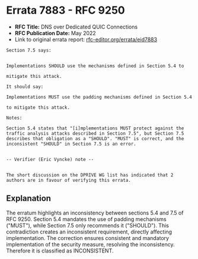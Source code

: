 # Errata 7883 - RFC 9250

- **RFC Title:** DNS over Dedicated QUIC Connections
- **RFC Publication Date:** May 2022
- Link to original errata report: [rfc-editor.org/errata/eid7883](https://www.rfc-editor.org/errata/eid7883)

```
Section 7.5 says:


Implementations SHOULD use the mechanisms defined in Section 5.4 to
mitigate this attack.

It should say:

Implementations MUST use the padding mechanisms defined in Section 5.4
to mitigate this attack.

Notes:

Section 5.4 states that "[i]mplementations MUST protect against the traffic analysis attacks described in Section 7.5", but Section 7.5 describes that obligation as a "SHOULD". "MUST" is correct, and the inconsistent "SHOULD" in Section 7.5 is an error.

-- Verifier (Eric Vyncke) note --

The short discussion on the DPRIVE WG list has indicated that 2 authors are in favour of verifying this errata.
```

## Explanation

The erratum highlights an inconsistency between sections 5.4 and 7.5 of RFC 9250. Section 5.4 mandates the use of padding mechanisms ("MUST"), while Section 7.5 only recommends it ("SHOULD"). This contradiction creates an inconsistent requirement, directly affecting implementation.  The correction ensures consistent and mandatory implementation of the security measure, resolving the inconsistency. Therefore it is classified as INCONSISTENT.
